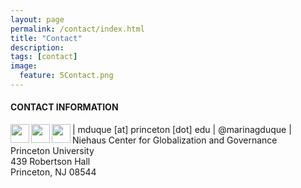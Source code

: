 ```yaml
---
layout: page
permalink: /contact/index.html
title: "Contact"
description:
tags: [contact]
image:
  feature: 5Contact.png
---
```


#### CONTACT INFORMATION

<img src="../images/email_icon.png" style="width: 30px;" align="left"> | mduque [at] princeton [dot] edu 
<img src="../images/twitter_icon.png" style="width: 30px;" align="left"> | @marinagduque 
<img src="../images/mailing_icon.png" style="width: 30px;" align="left"> | Niehaus Center for Globalization and Governance<br>Princeton University<br>439 Robertson Hall<br>Princeton, NJ  08544
